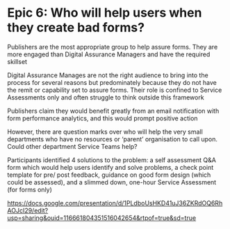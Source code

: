 # Epic 6: Who will help users when they create bad forms?

Publishers are the most appropriate group to help assure forms. They are more engaged than Digital Assurance Managers and have the required skillset

Digital Assurance Manages are not the right audience to bring into the process for several reasons but predominately because they do not have the remit or capability set to assure forms. Their role is confined to Service Assessments only and often struggle to think outside this framework

Publishers claim they would benefit greatly from an email notification with form performance analytics, and this would prompt positive action 

However, there are question marks over who will help the very small departments who have no resources or ‘parent’ organisation to call upon. Could other department Service Teams help? 

Participants identified 4 solutions to the problem: a self assessment Q&A form which would help users identify and solve problems, a check point template for pre/ post feedback, guidance on good form design (which could be assessed), and a slimmed down, one-hour Service Assessment (for forms only)

https://docs.google.com/presentation/d/1PLdboUsHKD41uJ36ZKRdOQ6RhAOJcI29/edit?usp=sharing&ouid=116661804351516042654&rtpof=true&sd=true
